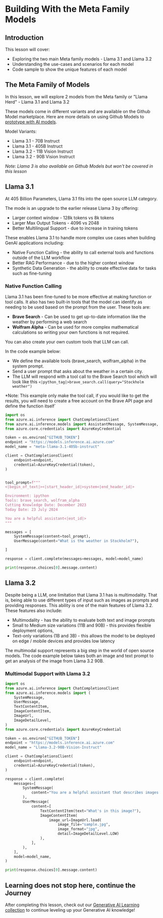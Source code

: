 # Building With the Meta Family Models 

## Introduction 

This lesson will cover: 

- Exploring the two main Meta family models - Llama 3.1 and Llama 3.2 
- Understanding the use-cases and scenarios for each model 
- Code sample to show the unique features of each model 


## The Meta Family of Models 

In this lesson, we will explore 2 models from the Meta family or "Llama Herd" - Llama 3.1 and Llama 3.2 

These models come in different variants and are available on the Github Model marketplace. Here are more details on using Github Models to [prototype with AI models](https://docs.github.com/en/github-models/prototyping-with-ai-models?wt.mc_idstudentamb_409460).

Model Variants: 
- Llama 3.1 - 70B Instruct 
- Llama 3.1 - 405B Instruct 
- Llama 3.2 - 11B Vision Instruct 
- Llama 3.2 - 90B Vision Instruct 

*Note: Llama 3 is also available on Github Models but won't be covered in this lesson*

## Llama 3.1 

At 405 Billion Parameters, Llama 3.1 fits into the open source LLM category. 

The mode is an upgrade to the earlier release Llama 3 by offering: 

- Larger context window - 128k tokens vs 8k tokens 
- Larger Max Output Tokens - 4096 vs 2048 
- Better Multilingual Support - due to increase in training tokens 

These enables Llama 3.1 to handle more complex use cases  when building GenAI applications including: 
- Native Function Calling - the ability to call external tools and functions outside of the LLM workflow
- Better RAG Performance - due to the higher context window 
- Synthetic Data Generation - the ability to create effective data for tasks such as fine-tuning 

### Native Function Calling 

Llama 3.1 has been fine-tuned to be more effective at making function or tool calls. It also has two built-in tools that the model can identify as needing to be used based on the prompt from the user. These tools are: 

- **Brave Search** - Can be used to get up-to-date information like the weather by performing a web search 
- **Wolfram Alpha** - Can be used for more complex mathematical calculations so writing your own functions is not required. 

You can also create your own custom tools that LLM can call. 

In the code example below: 

- We define the available tools (brave_search, wolfram_alpha) in the system prompt. 
- Send a user prompt that asks about the weather in a certain city. 
- The LLM will respond with a tool call to the Brave Search tool which will look like this `<|python_tag|>brave_search.call(query="Stockholm weather")` 

*Note: This example only make the tool call, if you would like to get the results, you will need to create a free account on the Brave API page and define the function itself` 

```python 
import os
from azure.ai.inference import ChatCompletionsClient
from azure.ai.inference.models import AssistantMessage, SystemMessage, UserMessage
from azure.core.credentials import AzureKeyCredential

token = os.environ["GITHUB_TOKEN"]
endpoint = "https://models.inference.ai.azure.com"
model_name = "meta-llama-3.1-405b-instruct"

client = ChatCompletionsClient(
    endpoint=endpoint,
    credential=AzureKeyCredential(token),
)


tool_prompt=f"""
<|begin_of_text|><|start_header_id|>system<|end_header_id|>

Environment: ipython
Tools: brave_search, wolfram_alpha
Cutting Knowledge Date: December 2023
Today Date: 23 July 2024

You are a helpful assistant<|eot_id|>
"""

messages = [
    SystemMessage(content=tool_prompt),
    UserMessage(content="What is the weather in Stockholm?"),

]

response = client.complete(messages=messages, model=model_name)

print(response.choices[0].message.content)
```

## Llama 3.2 

Despite being a LLM, one limitation that Llama 3.1 has is multimodality. That is, being able to use different types of input such as images as prompts and providing responses. This ability is one of the main features of Llama 3.2. These features also include: 

- Multimodality -  has the ability to evaluate both text and image prompts 
- Small to Medium size variations (11B and 90B) - this provides flexible deployment options, 
- Text-only variations (1B and 3B) - this allows the model to be deployed on edge / mobile devices and provides low latency 

The multimodal support represents a big step in the world of open source models. The code example below takes both an image and text prompt to get an analysis of the image from Llama 3.2 90B. 


### Multimodal Support with Llama 3.2

```python 
import os
from azure.ai.inference import ChatCompletionsClient
from azure.ai.inference.models import (
    SystemMessage,
    UserMessage,
    TextContentItem,
    ImageContentItem,
    ImageUrl,
    ImageDetailLevel,
)
from azure.core.credentials import AzureKeyCredential

token = os.environ["GITHUB_TOKEN"]
endpoint = "https://models.inference.ai.azure.com"
model_name = "Llama-3.2-90B-Vision-Instruct"

client = ChatCompletionsClient(
    endpoint=endpoint,
    credential=AzureKeyCredential(token),
)

response = client.complete(
    messages=[
        SystemMessage(
            content="You are a helpful assistant that describes images in details."
        ),
        UserMessage(
            content=[
                TextContentItem(text="What's in this image?"),
                ImageContentItem(
                    image_url=ImageUrl.load(
                        image_file="sample.jpg",
                        image_format="jpg",
                        detail=ImageDetailLevel.LOW)
                ),
            ],
        ),
    ],
    model=model_name,
)

print(response.choices[0].message.content)
```

## Learning does not stop here, continue the Journey

After completing this lesson, check out our [Generative AI Learning collection](https://aka.ms/genai-collection?wt.mc_idstudentamb_409460) to continue leveling up your Generative AI knowledge!

